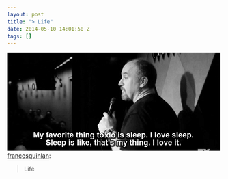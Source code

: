```yaml
---
layout: post
title: "> Life"
date: 2014-05-10 14:01:50 Z
tags: []
---
```

![](/media/2014/05/85314451356.gif)
[francesquinlan](http://francesquinlan.tumblr.com/post/37779864917/life):

> Life
